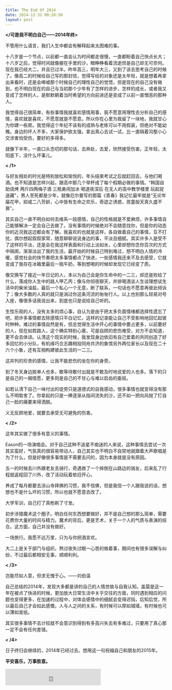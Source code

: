 ```yaml
---
title: The End Of 2014
date: 2014-12-31 00:28:50
layout: post
---
```



**</可是我不明白自己——2014年终>**

不管用什么语言，我们人生中都会有解释起来太困难的事。

十八岁是一个节点，以前都一直会认为时间都走很慢，一直都盼着自己快点长大；十八岁之后，觉得时间就像握在手里的沙，眼睁睁看着流逝但是自己却无可奈何。现在我已经大二，并且已过半。昨年高三，明年大三，又到了该去思考自己的时候了。像高二的时候给自己写的那封信，觉得写给的对象还是太年轻，就是想着再拿出来看时，还是会唏嘘那个时候自己的理性自己的觉悟，但是现在的自己没有做到，也不明白现在的自己与当初那个少年有了怎样的进步，怎样的成长，或者我又变成了怎样的人，是默默朝着当时希望的方向前进还是变成了以前一直憎恶的那种人。

我觉得自己很简单，有些事情我就喜欢感情用事，我不愿意用理性去分析自己的感情，喜欢就是喜欢，不愿意就是不愿意。所以你在心里为我留了一块地，我就甘心为你建一栋房。我觉得这个年纪不该有的成熟与老练可以不用假装，但绝对不能幼稚。身边的坏人不多，大家保护欲太强，拿出真心去试一试，比一直隔着沟壑小心交涉害怕受伤，要好的多得多。

就像下半年，一直口头念叨的那句话，去奔赴，去爱，欣然接受伤害。正年轻，太阳底下，没什么坏事儿。
<!-- more -->

**< /1>**

与好友相处的时光是特别放松和愉悦的，年头结束考试之后就赶回去，与他们喝酒。也不知道是怎样兴起，跟高中那几个举杯成了每个假期必做的事情。“韩国自助烧烤 两斤四两梅子酒 三瓶勇闯加冰 喝道夜深后 在无人的高中教学楼里 玩起捉迷藏”，男人至死都是少年，就像厄尔曼写的那篇《青春》我记忆最牢就是“无论年届花甲，抑或二八芳龄，心中皆有生命之欢乐，奇迹之诱惑，孩童般天真久盛不衰“。

其实自己一直不明白如何去维系一段感情，自己的性格就是不爱麻烦，许多事情自己能够解决一定会自己去做了。没有事情的时候绝对不会随意找你，但是你的动态你的近况我这边都会有了解。我喜欢的也就是这样，各自做着自己的事情，互不打扰，偶尔想起叙叙家常，随意聊聊说说身边的事，平淡且细腻。其实许多人是受不了这样的平淡，还是会在我这样表面和行动上淡如水，心里却想你念你百次的方式中隔阂，渐渐淡出了我的生活，最开始的时候自己特别难过，想不明白人情的冷暖，感觉社会的快节奏把太多事情都点了快进，一些感情我还来不及去感受，它就变成了我存在冰箱里最后一瓶牛奶，等到想喝的时候却发现它已经变了质。

像交换写了接近一年日记的人，本以为自己会是你生命中的一二三，却还是败给了什么，落成你人生中的路人甲乙丙；像与你彻夜聊天，并排喝酒谈人生谈理想谈生活中的柴米油盐，最后一个私心一个无意，断了联系，一句话也不愿意再彼此倾诉了；像大多数的人真的就只是淌过你这条河流的匆匆行人。以上也别那么轻易对号入座，像很多话我说出来，到底也只是说给自己听的。

生性乐观的人，没有太多的烦心事，自认为是由于把太多负面情绪都选择性遗忘了吧，把许多事情都去除感情只平白记忆，这样的记录能让自己不受影响地回忆起彼时种种。难过的事情自然是有，但总觉得生活中开心的事情中要占更多，以前要好的人，现在如若路人，这个确实特别心塞，可是自顾的悲伤难受，对方不会知道，更不会去体谅。认清这个现实的时候，我发现身边依旧有自己爱着的共同创造了好多回忆的小分队，有机缘巧合志趣相投同舟共济的象馆另外两位家长以及现在二十六个小象，还有互相构建彼此生活的一二三。

这并列的珍贵的感情，让我不能悲伤的坐在你的身旁。

到了冬天身边脱单人也多，敢等待敢付出就是不敢及时地说爱的人也多。落下的只是自己的一厢情愿，更多则是自己的不甘心与难以启齿的委屈。

如若认清下自己一味付出的徒劳只是道德式的自我感动，很多事情也就变得没有那么不明取舍了。你拿起的只是一捧逐渐从指间流失的沙，还不如一把向风抛了打自己一脸的痛要来得洒脱。

义无反顾地爱，就要去承受无可避免的伤害。

**< /2>**

这年其实做了很多有意义的事情。

Eason的一场演唱会。对于自己这种不追星不痴迷的人来说，这种事情去尝试一次其实蛮好，气氛真的很容易带动人，自己其实也不明白不自禁地就跟着大声歌唱是为了什么，但是好像很多事情是不需要去问的，因为本身就是没有原因。

五一的时候去川外跟老友去骑行，奇遇救了一个摔倒在山路边的骑友，后来乱了行程就返程回了川外，改了活动玩着依旧开心。

养成了每月都要去涂山寺拜佛的习惯，我不信佛，但是我信一个人跟我说的话，想想也不是什么坏的习惯，所以也就不愿意去改了。

大学军训，自己打了真枪剃了寸发。

初步涉猎魔术这个圈子。明白任何东西想要做好，并不是自己想的那么简单，需要花费你大量的时间与精力。魔术的背后，更是艺术，关于一个人的气质与表演的综合。这方面，自己并没有做好。

一场旅行。我愿不远万里，只为与你把酒言欢。

大二上是关于部门与组织。熬过夜失过眠一心思的做着事，期间也有很多误解与纠纷，不过最后都相安无事，顺顺利利。

**< /3>**

岂能尽如人意，但求无愧于心。——刘伯温

自己总结的2014年，发现大多都是讲的自己的人情世故与自我认知。盖莫是这一年在被点了快进的时候，更加放大日常生活中关乎交往的方面，同时遇到相应的问题也变得更多，在加速的过程中，对体会感情中的细腻会变得迟钝，后知后觉，所以最后自己才会如此感慨，人与人之间的关系，有时候可以厚如城墙，有时候也可以薄如宣纸。

其实很多事情不去计较就不会意识到得到有多高兴失去有多难过，只要用了真心那一定不会有任何差错。

**< /4>**

日子终归会继续的，2014年已经过去。想用这一句祝福自己和朋友的2015年。

**平安喜乐，万事胜意。**

<iframe frameborder="no" border="0" marginwidth="0" marginheight="0" width=298 height=52 src="http://music.163.com/outchain/player?type=2&id=32507038&auto=1&height=32"></iframe>
